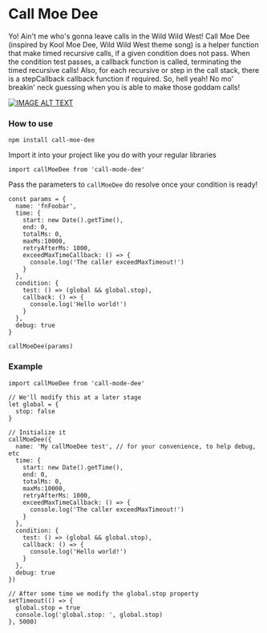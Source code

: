 # Call Moe Dee

Yo! Ain't me who's gonna leave calls in the Wild Wild West! Call Moe Dee (inspired by Kool Moe Dee, Wild Wild West theme song) is a helper function that make timed recursive calls, if a given condition does not pass. When the condition test passes, a callback function is called, terminating the timed recursive calls! Also, for each recursive or step in the call stack, there is a stepCallback callback function if required. So, hell yeah! No mo' breakin' neck guessing when you is able to make those goddam calls!

[![IMAGE ALT TEXT](http://img.youtube.com/vi/n_AMPcFym0Q/0.jpg)](http://www.youtube.com/watch?v=n_AMPcFym0Q "Kool Moe Dee - The Wild Wild West!")

### How to use

```
npm install call-moe-dee
```

Import it into your project like you do with your regular libraries

```
import callMoeDee from 'call-mode-dee'
```

Pass the parameters to `callMoeDee` do resolve once your condition is ready!

```
const params = {
  name: 'fnFoobar',
  time: {
    start: new Date().getTime(),
    end: 0,
    totalMs: 0,
    maxMs:10000,
    retryAfterMs: 1000,
    exceedMaxTimeCallback: () => {
      console.log('The caller exceedMaxTimeout!')
    }
  },
  condition: {
    test: () => (global && global.stop),
    callback: () => {
      console.log('Hello world!')
    }
  },
  debug: true
}

callMoeDee(params)
```

### Example

```
import callMoeDee from 'call-mode-dee'

// We'll modify this at a later stage
let global = {
  stop: false
}

// Initialize it
callMoeDee({
  name: 'My callMoeDee test', // for your convenience, to help debug, etc
  time: {
    start: new Date().getTime(),
    end: 0,
    totalMs: 0,
    maxMs:10000,
    retryAfterMs: 1000,
    exceedMaxTimeCallback: () => {
      console.log('The caller exceedMaxTimeout!')
    }
  },
  condition: {
    test: () => (global && global.stop),
    callback: () => {
      console.log('Hello world!')
    }
  },
  debug: true
})

// After some time we modify the global.stop property
setTimeout(() => {
  global.stop = true
  console.log('global.stop: ', global.stop)
}, 5000)
```